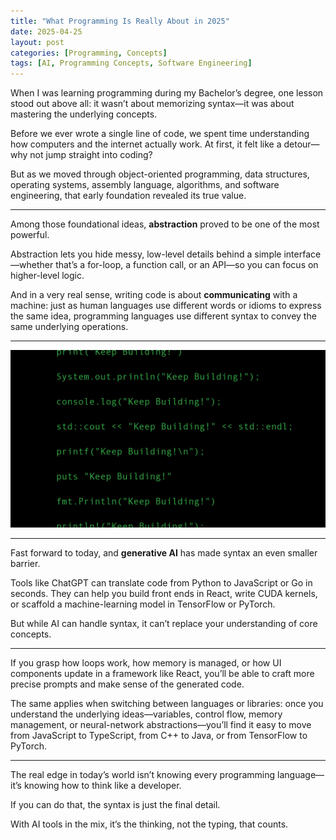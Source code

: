 ```yaml
---
title: "What Programming Is Really About in 2025"
date: 2025-04-25
layout: post
categories: [Programming, Concepts]
tags: [AI, Programming Concepts, Software Engineering]
---
```


When I was learning programming during my Bachelor’s degree, one lesson stood out above all: it wasn’t about memorizing syntax—it was about mastering the underlying concepts.  

Before we ever wrote a single line of code, we spent time understanding how computers and the internet actually work. At first, it felt like a detour—why not jump straight into coding?  

But as we moved through object-oriented programming, data structures, operating systems, assembly language, algorithms, and software engineering, that early foundation revealed its true value.

---

Among those foundational ideas, **abstraction** proved to be one of the most powerful.  

Abstraction lets you hide messy, low-level details behind a simple interface—whether that’s a for-loop, a function call, or an API—so you can focus on higher-level logic.  

And in a very real sense, writing code is about **communicating** with a machine: just as human languages use different words or idioms to express the same idea, programming languages use different syntax to convey the same underlying operations.

---

![Programming 2025](assets/img/programming_2025.jpg)

---

Fast forward to today, and **generative AI** has made syntax an even smaller barrier.  

Tools like ChatGPT can translate code from Python to JavaScript or Go in seconds. They can help you build front ends in React, write CUDA kernels, or scaffold a machine-learning model in TensorFlow or PyTorch.  

But while AI can handle syntax, it can’t replace your understanding of core concepts.

---

If you grasp how loops work, how memory is managed, or how UI components update in a framework like React, you’ll be able to craft more precise prompts and make sense of the generated code.  

The same applies when switching between languages or libraries: once you understand the underlying ideas—variables, control flow, memory management, or neural-network abstractions—you’ll find it easy to move from JavaScript to TypeScript, from C++ to Java, or from TensorFlow to PyTorch.

---

The real edge in today’s world isn’t knowing every programming language—it’s knowing how to think like a developer.  

If you can do that, the syntax is just the final detail.  

With AI tools in the mix, it’s the thinking, not the typing, that counts.
